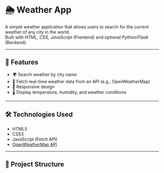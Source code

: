 # 🌦 Weather App

A simple weather application that allows users to search for the current weather of any city in the world.  
Built with *HTML, CSS, JavaScript* (Frontend) and optional *Python/Flask* (Backend).  

---

## 🚀 Features
- 🌍 Search weather by city name
- 📡 Fetch real-time weather data from an API (e.g., OpenWeatherMap)
- 📱 Responsive design
- 🌡 Display temperature, humidity, and weather conditions

---

## 🛠 Technologies Used
- HTML5
- CSS3
- JavaScript (Fetch API)
- [OpenWeatherMap API](https://openweathermap.org/api)

---

## 📂 Project Structure